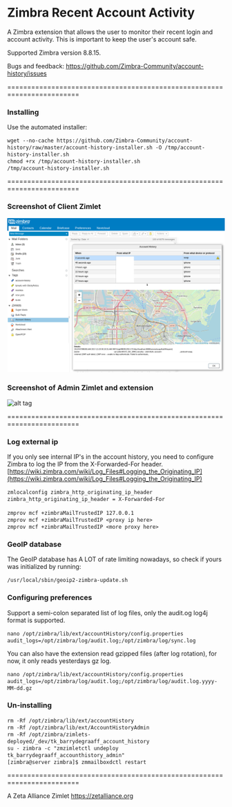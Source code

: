 Zimbra Recent Account Activity
==========
A Zimbra extension that allows the user to monitor their recent login and account activity. This is important to keep the user's account safe.

Supported Zimbra version 8.8.15.

Bugs and feedback: https://github.com/Zimbra-Community/account-history/issues

========================================================================

### Installing
Use the automated installer:

    wget --no-cache https://github.com/Zimbra-Community/account-history/raw/master/account-history-installer.sh -O /tmp/account-history-installer.sh
    chmod +rx /tmp/account-history-installer.sh
    /tmp/account-history-installer.sh

========================================================================

### Screenshot of Client Zimlet
![alt tag](https://raw.githubusercontent.com/Zimbra-Community/account-history/master/help/client-zimlet.png)

### Screenshot of Admin Zimlet and extension
![alt tag](https://raw.githubusercontent.com/Zimbra-Community/account-history/master/help/admin-zimlet.png)

========================================================================

### Log external ip
If you only see internal IP's in the account history, you need to configure Zimbra to log the IP from the X-Forwarded-For header.
[https://wiki.zimbra.com/wiki/Log_Files#Logging_the_Originating_IP](https://wiki.zimbra.com/wiki/Log_Files#Logging_the_Originating_IP)

    zmlocalconfig zimbra_http_originating_ip_header
    zimbra_http_originating_ip_header = X-Forwarded-For
    
    zmprov mcf +zimbraMailTrustedIP 127.0.0.1
    zmprov mcf +zimbraMailTrustedIP <proxy ip here>
    zmprov mcf +zimbraMailTrustedIP <more proxy here>
    
### GeoIP database
The GeoIP database has A LOT of rate limiting nowadays, so check if yours was initialized by running:

    /usr/local/sbin/geoip2-zimbra-update.sh



### Configuring preferences
Support a semi-colon separated list of log files, only the audit.og log4j format is supported.

    nano /opt/zimbra/lib/ext/accountHistory/config.properties
    audit_logs=/opt/zimbra/log/audit.log;/opt/zimbra/log/sync.log
    
You can also have the extension read gzipped files (after log rotation), for now, it only reads yesterdays gz log.    

    nano /opt/zimbra/lib/ext/accountHistory/config.properties
    audit_logs=/opt/zimbra/log/audit.log;/opt/zimbra/log/audit.log.yyyy-MM-dd.gz

### Un-installing

    rm -Rf /opt/zimbra/lib/ext/accountHistory
    rm -Rf /opt/zimbra/lib/ext/AccountHistoryAdmin 
    rm -Rf /opt/zimbra/zimlets-deployed/_dev/tk_barrydegraaff_account_history
    su - zimbra -c "zmzimletctl undeploy tk_barrydegraaff_accounthistory_admin"
	[zimbra@server zimbra]$ zmmailboxdctl restart 

========================================================================

A Zeta Alliance Zimlet https://zetalliance.org
